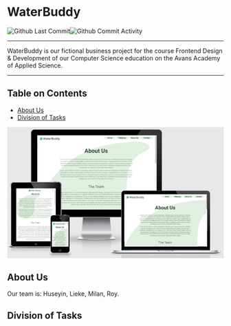 # WaterBuddy

![Github Last Commit](https://img.shields.io/github/last-commit/royschrauwen/waterbuddy)![Github Commit Activity](https://img.shields.io/github/commit-activity/w/royschrauwen/waterbuddy)

------

WaterBuddy is our fictional business project for the course Frontend Design & Development of our Computer Science education on the Avans Academy of Applied Science.

------

## Table on Contents

* [About Us](#about-us)
* [Division of Tasks](#division-of-tasks)

![Screenshot of the WaterBuddy Website](./images/responsive_screenshot.png)

## About Us

Our team is: Huseyin, Lieke, Milan, Roy.

## Division of Tasks

